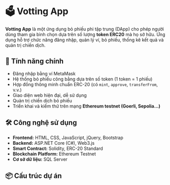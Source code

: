 # 🗳️ Votting App

**Votting App** là một ứng dụng bỏ phiếu phi tập trung (DApp) cho phép người dùng tham gia bình chọn dựa trên số lượng **token ERC20** mà họ sở hữu. Ứng dụng hỗ trợ chức năng đăng nhập, quản lý ví, bỏ phiếu, thống kê kết quả và quản trị chiến dịch.

## 🚀 Tính năng chính

- Đăng nhập bằng ví MetaMask
- Hệ thống bỏ phiếu công bằng dựa trên số token (1 token = 1 phiếu)
- Hợp đồng thông minh chuẩn ERC-20 (có `mint`, `approve`, `transferFrom`, v.v.)
- Giao diện web hiện đại, dễ sử dụng
- Quản trị chiến dịch bỏ phiếu
- Triển khai và kiểm thử trên mạng **Ethereum testnet (Goerli, Sepolia...)**

## 🛠️ Công nghệ sử dụng

- **Frontend:** HTML, CSS, JavaScript, jQuery, Bootstrap
- **Backend:** ASP.NET Core (C#), Web3.js
- **Smart Contract:** Solidity, ERC-20 Standard
- **Blockchain Platform:** Ethereum Testnet
- **Cơ sở dữ liệu:** SQL Server

## 📦 Cấu trúc dự án

